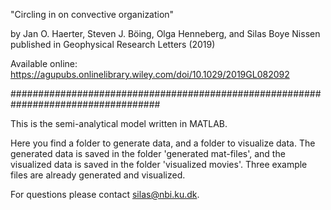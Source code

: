 "Circling in on convective organization"

by Jan O. Haerter, Steven J. Böing, Olga Henneberg, and Silas Boye Nissen
published in Geophysical Research Letters (2019)

Available online: https://agupubs.onlinelibrary.wiley.com/doi/10.1029/2019GL082092

###################################################################################

This is the semi-analytical model written in MATLAB. 

Here you find a folder to generate data, and a folder to visualize data.
The generated data is saved in the folder 'generated mat-files',
and the visualized data is saved in the folder 'visualized movies'.
Three example files are already generated and visualized.

For questions please contact silas@nbi.ku.dk.
